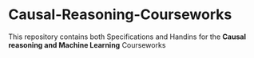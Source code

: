 # Causal-Reasoning-Courseworks
This repository contains both Specifications and Handins for the **Causal reasoning and Machine Learning** Courseworks
